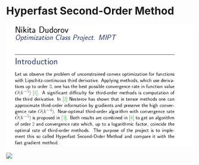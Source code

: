 # Hyperfast Second-Order Method

![](https://github.com/Nikita-Dudorov/HyperFastSecondOrderMethod/blob/master/assets/abstract.png)

![](https://github.com/Nikita-Dudorov/HyperFastSecondOrderMethod/blob/master/assets/refernces.png)
